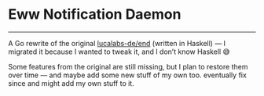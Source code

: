 # Eww Notification Daemon

---

A Go rewrite of the original [lucalabs-de/end](https://github.com/lucalabs-de/end) (written in Haskell) — I migrated it because I wanted to tweak it, and I don’t know Haskell 😅

Some features from the original are still missing, but I plan to restore them over time — and maybe add some new stuff of my own too.
eventually fix since and might add my own stuff to it. 
